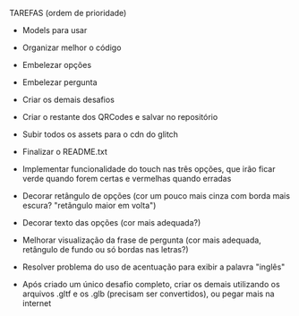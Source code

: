 TAREFAS (ordem de prioridade)
- Models para usar
- Organizar melhor o código
- Embelezar opções
- Embelezar pergunta
- Criar os demais desafios
- Criar o restante dos QRCodes e salvar no repositório
- Subir todos os assets para o cdn do glitch
- Finalizar o README.txt

- Implementar funcionalidade do touch nas três opções, que irão ficar verde quando forem certas e vermelhas quando erradas
- Decorar retângulo de opções (cor um pouco mais cinza com borda mais escura? "retângulo maior em volta")
- Decorar texto das opções (cor mais adequada?)
- Melhorar visualização da frase de pergunta (cor mais adequada, retângulo de fundo ou só bordas nas letras?)
- Resolver problema do uso de acentuação para exibir a palavra "inglês"
- Após criado um único desafio completo, criar os demais utilizando os arquivos .gltf e os .glb (precisam ser convertidos), 
ou pegar mais na internet